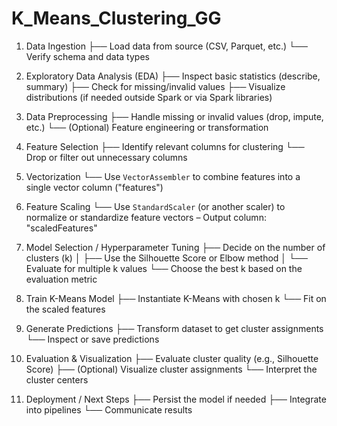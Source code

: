# K_Means_Clustering_GG

1. Data Ingestion
   ├── Load data from source (CSV, Parquet, etc.)
   └── Verify schema and data types

2. Exploratory Data Analysis (EDA)
   ├── Inspect basic statistics (describe, summary)
   ├── Check for missing/invalid values
   ├── Visualize distributions (if needed outside Spark or via Spark libraries)

3. Data Preprocessing
   ├── Handle missing or invalid values (drop, impute, etc.)
   └── (Optional) Feature engineering or transformation

4. Feature Selection
   ├── Identify relevant columns for clustering
   └── Drop or filter out unnecessary columns

5. Vectorization
   └── Use `VectorAssembler` to combine features into a single vector column ("features")

6. Feature Scaling
   └── Use `StandardScaler` (or another scaler) to normalize or standardize feature vectors
       – Output column: "scaledFeatures"

7. Model Selection / Hyperparameter Tuning
   ├── Decide on the number of clusters (k)
   │    ├── Use the Silhouette Score or Elbow method
   │    └── Evaluate for multiple k values
   └── Choose the best k based on the evaluation metric

8. Train K-Means Model
   ├── Instantiate K-Means with chosen k
   └── Fit on the scaled features

9. Generate Predictions
   ├── Transform dataset to get cluster assignments
   └── Inspect or save predictions

10. Evaluation & Visualization
   ├── Evaluate cluster quality (e.g., Silhouette Score)
   ├── (Optional) Visualize cluster assignments
   └── Interpret the cluster centers

11. Deployment / Next Steps
   ├── Persist the model if needed
   ├── Integrate into pipelines
   └── Communicate results
